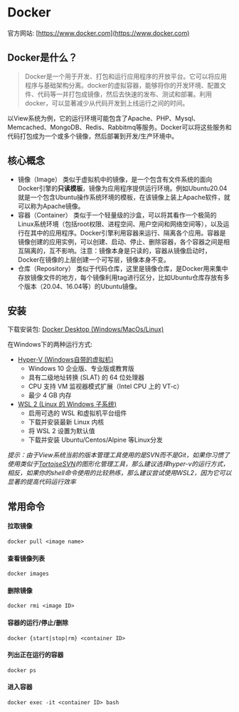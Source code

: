 # Docker

官方网站: [https://www.docker.com](https://www.docker.com)

## Docker是什么？

> Docker是一个用于开发、打包和运行应用程序的开放平台。它可以将应用程序与基础架构分离。docker的虚拟容器，能够将你的开发环境、配置文件、代码等一并打包成镜像，然后去快速的发布、测试和部署。利用docker，可以显著减少从代码开发到上线运行之间的时间。

以View系统为例，它的运行环境可能包含了Apache、PHP、Mysql、Memcached、MongoDB、Redis、Rabbitmq等服务。Docker可以将这些服务和代码打包成为一个或多个镜像，然后部署到开发/生产环境中。

## 核心概念

-   镜像（Image）
    类似于虚拟机中的镜像，是一个包含有文件系统的面向Docker引擎的**只读模板**，镜像为应用程序提供运行环境。例如Ubuntu20.04就是一个包含Ubuntu操作系统环境的模板，在该镜像上装上Apache软件，就可以称为Apache镜像。
-   容器（Container）
    类似于一个轻量级的沙盒，可以将其看作一个极简的Linux系统环境（包括root权限、进程空间、用户空间和网络空间等），以及运行在其中的应用程序。Docker引擎利用容器来运行、隔离各个应用。容器是镜像创建的应用实例，可以创建、启动、停止、删除容器，各个容器之间是相互隔离的，互不影响。注意：镜像本身是只读的，容器从镜像启动时，Docker在镜像的上层创建一个可写层，镜像本身不变。
-   仓库（Repository）
    类似于代码仓库，这里是镜像仓库，是Docker用来集中存放镜像文件的地方，每个镜像利用tag进行区分，比如Ubuntu仓库存放有多个版本（20.04、16.04等）的Ubuntu镜像。

## 安装
下载安装包: [Docker Desktop (Windows/MacOs/Linux)](https://www.docker.com/get-started)

在Windows下的两种运行方式:
- [Hyper-V (Windows自带的虚拟机)](https://docs.microsoft.com/zh-cn/virtualization/hyper-v-on-windows/quick-start/enable-hyper-v "在 Windows 10 上安装 Hyper-V")
    - Windows 10 企业版、专业版或教育版
    - 具有二级地址转换 (SLAT) 的 64 位处理器
    - CPU 支持 VM 监视器模式扩展（Intel CPU 上的 VT-c）
    - 最少 4 GB 内存
- [WSL 2 (Linux 的 Windows 子系统)](https://docs.microsoft.com/zh-cn/windows/wsl/setup/environment "设置 WSL 开发环境的最佳做法")
    - 启用可选的 WSL 和虚拟机平台组件
    - 下载并安装最新 Linux 内核
    - 将 WSL 2 设置为默认值
    - 下载并安装 Ubuntu/Centos/Alpine 等Linux分发

*提示：由于View系统当前的版本管理工具使用的是SVN而不是Git，如果你习惯了使用类似于[TortoiseSVN](https://tortoisesvn.net/downloads.html)的图形化管理工具，那么建议选择hyper-v的运行方式，相反，如果你的shell命令使用的比较熟练，那么建议尝试使用WSL2，因为它可以显著的提高代码运行效率*

## 常用命令

#### 拉取镜像
```shell
docker pull <image name>
```

#### 查看镜像列表
```shell
docker images
```

#### 删除镜像
```shell
docker rmi <image ID>
```

#### 容器的运行/停止/删除
```shell
docker {start|stop|rm} <container ID>
```

#### 列出正在运行的容器
```shell
docker ps
```

#### 进入容器
```shell
docker exec -it <container ID> bash
```
